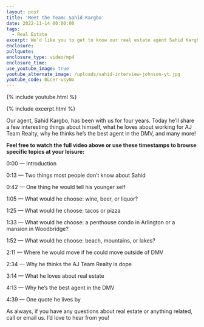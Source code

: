 ```yaml
---
layout: post
title: 'Meet the Team: Sahid Kargbo'
date: 2022-11-14 00:00:00
tags:
  - Real Estate
excerpt: We’d like you to get to know our real estate agent Sahid Kargbo better.
enclosure:
pullquote:
enclosure_type: video/mp4
enclosure_time:
use_youtube_image: true
youtube_alternate_image: /uploads/sahid-interview-johnson-yt.jpg
youtube_code: BLcer-usyNo
---
```

{% include youtube.html %}

{% include excerpt.html %}

Our agent, Sahid Kargbo, has been with us for four years. Today he’ll share a few interesting things about himself, what he loves about working for AJ Team Realty, why he thinks he’s the best agent in the DMV, and many more\!

**Feel free to watch the full video above or use these timestamps to browse specific topics at your leisure:**

0:00 — Introduction

0:13 — Two things most people don’t know about Sahid

0:42 — One thing he would tell his younger self

1:05 — What would he choose: wine, beer, or liquor?

1:25 — What would he choose: tacos or pizza

1:33 — What would he choose: a penthouse condo in Arlington or a mansion in Woodbridge?

1:52 — What would he choose: beach, mountains, or lakes?

2:11 — Where he would move if he could move outside of DMV

2:34 — Why he thinks the AJ Team Realty is dope

3:14 — What he loves about real estate

4:13 — Why he’s the best agent in the DMV

4:39 — One quote he lives by

As always, if you have any questions about real estate or anything related, call or email us. I’d love to hear from you\!